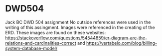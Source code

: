 # DWD504
Jack BC DWD 504 assignment
No outside references were used in the writing of this assingment. 
Images were referenced in the creating of the ERD. These images are found on these websites: https://stackoverflow.com/questions/54544859/er-diagram-are-the-relations-and-cardinalities-correct and https://vertabelo.com/blog/billing-system-database-model/

